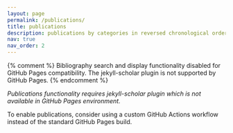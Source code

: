 ```yaml
---
layout: page
permalink: /publications/
title: publications
description: publications by categories in reversed chronological order. generated by jekyll-scholar.
nav: true
nav_order: 2
---
```


<!-- _pages/publications.md -->

<!-- Bibsearch Feature -->

{% comment %}
Bibliography search and display functionality disabled for GitHub Pages compatibility.
The jekyll-scholar plugin is not supported by GitHub Pages.
{% endcomment %}

<div class="publications">
  <p><em>Publications functionality requires jekyll-scholar plugin which is not available in GitHub Pages environment.</em></p>
  <p>To enable publications, consider using a custom GitHub Actions workflow instead of the standard GitHub Pages build.</p>
</div>
